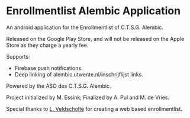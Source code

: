 # Enrollmentlist Alembic Application
An android application for the Enrollmentlist of C.T.S.G. Alembic.

Released on the Google Play Store, and will not be released on the Apple Store as they charge a yearly fee.

Supports:
- Firebase push notifications.
- Deep linking of alembic.utwente.nl/inschrijflijst links.

Powered by the ASO des C.T.S.G. Alembic.

Project initialized by M. Essink; Finalized by A. Pul and M. de Vries.

Special thanks to [L. Veldscholte](https://github.com/Compizfox) for creating a web based enrollmentlist.
